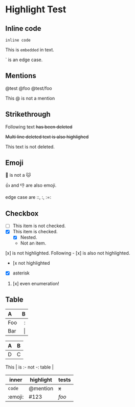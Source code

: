 Highlight Test
==============


## Inline code

`inline code`

This is `embedded` in text.

\` is an edge case.


## Mentions

@test @foo @test/foo

This @ is not a mention


## Strikethrough

Following text ~~has been deleted~~

~~Multi line
deleted text
is also highlighed~~

This text is not deleted.


## Emoji

:dog: is not a :cat:

:+1: and :-1: are also emoji.

edge case are ::, :, :=:


## Checkbox

- [ ] This item is not checked.
- [x] This item is checked.
  - [x] Nested.
  - Not an item.

[x] is not highlighted.
Following - [x] is also not highlighted.
- [x not highlighted

* [x] asterisk

1. [x] even enumeration!



## Table

|  A  |  B  |
|:----|----:|
| Foo | :   |
| Bar | \|  |

  | A | B |
  |---|---|
  | D | C |

This | is :- not -: table |

| inner   | highlight | tests |
|---------|-----------|-------|
| `code`  | @mention  | ~~x~~ |
| :emoji: | #123      | *foo* |
